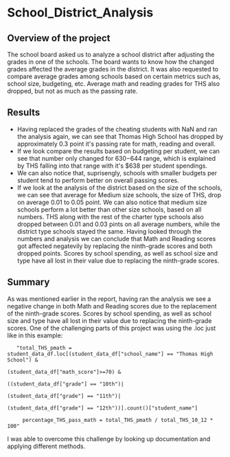 # School_District_Analysis


## Overview of the project

  The school board asked us to analyze a school district after adjusting the grades in one of the schools. The board wants to know how the changed grades affected the average grades in the district. It was also requested to compare average grades among schools based on certain metrics such as, school size, budgeting, etc. Average math and reading grades for THS also dropped, but not as much as the passing rate.
  

## Results

  - Having replaced the grades of the cheating students with NaN and ran the analysis again, we can see that Thomas High School has dropped by approximately 0.3 point it's passing rate for math, reading and overall. 
  - If we look compare the results based on budgeting per student, we can see that number only changed for $630-$644 range, which is explained by THS falling into that range with it's $638 per student spendings.
  - We can also notice that, suprisengly, schools with smaller budgets per student tend to perform better on overall passing scores.
  - If we look at the analysis of the district based on the size of the schools, we can see that average for Medium size schools, the size of THS, drop on average 0.01 to 0.05 point.
  We can also notice that medium size schools perform a lot better than other size schools, based on all numbers.
  THS along with the rest of the charter type schools also dropped between 0.01 and 0.03 pints on all average numbers, while the district type schools stayed the same.
  Having looked through the numbers and analysis we can conclude that Math and Reading scores got affected negatevily by replacing the ninth-grade scores and both dropped points. Scores by school spending, as well as school size and type have all lost in their value due to replacing the ninth-grade scores.


## Summary

  As was mentioned earlier in the report, having ran the analysis we see a negative change in both Math and Reading scores due to the replacement of the ninth-grade scores. Scores by school spending, as well as school size and type have all lost in their value due to replacing the ninth-grade scores.
  One of the challenging parts of this project was using the .loc just like in this example:
       
       "total_THS_pmath = student_data_df.loc[(student_data_df["school_name"] == "Thomas High School") & 
                                                            (student_data_df["math_score"]>=70) & 
                                                            ((student_data_df["grade"] == "10th")|
                                                             (student_data_df["grade"] == "11th")|
                                                        (student_data_df["grade"] == "12th"))].count()["student_name"]

         percentage_THS_pass_math = total_THS_pmath / total_THS_10_12 * 100"

  I was able to overcome this challenge by looking up documentation and applying different methods.
